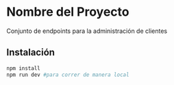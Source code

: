 # Nombre del Proyecto

Conjunto de endpoints para la administración de clientes

## Instalación

```bash
npm install
npm run dev #para correr de manera local

